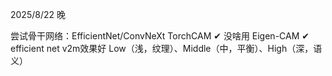 2025/8/22 晚

尝试骨干网络：EfficientNet/ConvNeXt
    TorchCAM ✔ 没啥用
    Eigen-CAM ✔ efficient net v2m效果好
Low（浅，纹理）、Middle（中，平衡）、High（深，语义）
